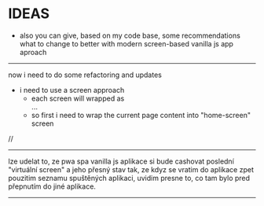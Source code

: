 # IDEAS

- also you can give, based on my code base, some recommendations what to change to better with modern screen-based vanilla js app aproach

-----

now i need to do some refactoring and updates
- i need to use a screen approach 
  - each screen will wrapped as <div class="screen" id="some-screen-id">...</div>
  - so first i need to wrap the current page content into "home-screen" screen 

//<div class="screen" id="home-screen"></div>


-----

lze udelat to, ze pwa spa vanilla js aplikace si bude cashovat poslední "virtuální screen" a jeho přesný stav tak, ze kdyz se vratim do aplikace zpet pouzitim seznamu spuštěných aplikaci, uvidim presne to, co tam bylo pred přepnutím do jiné aplikace.

-----

